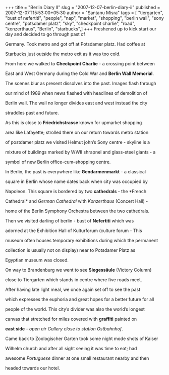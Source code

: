 +++
title = "Berlin Diary II"
slug = "2007-12-07-berlin-diary-ii"
published = 2007-12-07T15:53:00+05:30
author = "Santanu Misra"
tags = [ "tiergarten", "bust of nefertiti", "people", "nap", "market", "shopping", "berlin wall", "sony centre", "potsdamer platz", "sky", "checkpoint charlie", "road", "konzerthaus", "Berlin", "starbucks",]
+++
Freshened up to kick start our day and decided to go through past of
Germany. Took metro and got off at Potsdamer platz. Had coffee at
Starbucks just outside the metro exit as it was too cold.

From here we walked to **Checkpoint Charlie** - a crossing point between
East and West Germany during the Cold War and **Berlin Wall Memorial**.
The scenes blur as present dissolves into the past. Images flash through
our mind of 1989 when news flashed with headlines of demolition of
Berlin wall. The wall no longer divides east and west instead the city
straddles past and future.

As this is close to **Friedrichstrasse** known for upmarket shopping
area like Lafayette; strolled there on our return towards metro station
of postdamer platz we visited Helmut john’s Sony centre - skyline is a
mixture of buildings marked by WWII shrapnel and glass-steel giants - a
symbol of new Berlin office-cum–shopping centre.

In Berlin, the past is everywhere like **Gendarmenmarkt** - a classical
square in Berlin whose name dates back when city was occupied by
Napoleon. This square is bordered by two **cathedrals** - the *French
Cathedral* and *German Cathedral* with *Konzerthaus* (Concert Hall) -
home of the Berlin Symphony Orchestra between the two cathedrals.

Then we visited darling of berlin - bust of **Nefertiti** which was
adorned at the Exhibition Hall of Kulturforum (culture forum - This
museum often houses temporary exhibitions during which the permanent
collection is usually not on display) near to Potsdamer Platz as
Egyptian museum was closed.

On way to Brandenburg we went to see **Siegessäule** (Victory Column)
close to Tiergarten which stands in centre where five roads meet.

  

After having late light meal, we once again set off to see the past
which expresses the euphoria and great hopes for a better future for all
people of the world. This city’s divider was also the world’s longest
canvas that stretched for miles covered with **graffiti** painted on
**east side** - *open air Gallery close to station Ostbahnhof*.

Came back to Zoologischer Garten took some night mode shots of Kaiser
Wilhelm church and after all sight seeing it was time to eat; had
awesome *Portuguese* dinner at one small restaurant nearby and then
headed towards our hotel.
